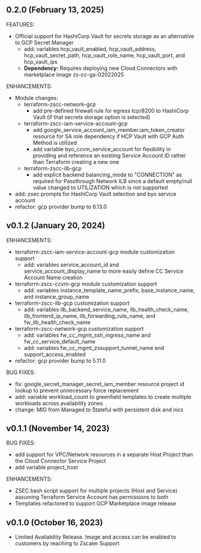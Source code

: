 ## 0.2.0 (February 13, 2025)
FEATURES:
* Official support for HashiCorp Vault for secrets storage as an alternative to GCP Secret Manager
    - add: variables hcp_vault_enabled, hcp_vault_address, hcp_vault_secret_path, hcp_vault_role_name, hcp_vault_port, and hcp_vault_ips
    - **Dependency:** Requires deploying new Cloud Connectors with marketplace image zs-cc-ga-02022025

ENHANCEMENTS:
* Module changes:
    - terraform-zscc-network-gcp
        - add pre-defined firewall rule for egress tcp/8200 to HashiCorp Vault (if that secrets storage option is selected)
    - terraform-zscc-iam-service-account-gcp
        - add google_service_account_iam_member.iam_token_creator resource for SA role dependency if HCP Vault with GCP Auth Method is utilized
        - add variable byo_ccvm_service_account for flexibility in providing and reference an existing Service Account ID rather than Terraform creating a new one
    - terraform-zscc-ilb-gcp
        - add explicit backend balancing_mode to "CONNECTION" as required for Passthrough Network ILB since a default empty/null value changed to UTILIZATION which is not supported
* add: zsec prompts for HashiCorp Vault selection and byo service account
* refactor: gcp provider bump to 6.13.0


## v0.1.2 (January 20, 2024)
ENHANCEMENTS:
* terraform-zscc-iam-service-account-gcp module customization support
    - add: variables service_account_id and service_account_display_name to more easily define CC Service Account Name creation
* terraform-zscc-ccvm-gcp module customization support
    - add: variables instance_template_name_prefix, base_instance_name, and instance_group_name
* terraform-zscc-ilb-gcp customization support
    - add: variables ilb_backend_service_name, ilb_health_check_name, ilb_frontend_ip_name, ilb_forwarding_rule_name, and fw_ilb_health_check_name
* terraform-zscc-network-gcp customization support
    - add: variables fw_cc_mgmt_ssh_ingress_name and fw_cc_service_default_name
    - add: variables fw_cc_mgmt_zssupport_tunnel_name and support_access_enabled
* refactor: gcp provider bump to 5.11.0

BUG FIXES:
* fix: google_secret_manager_secret_iam_member resource project id lookup to prevent unnecessary force replacement
* add: variable workload_count to greenfield templates to create multiple workloads across availability zones
* change: MIG from Managed to Stateful with persistent disk and nics


## v0.1.1 (November 14, 2023)
BUG FIXES:
* add support for VPC/Network resources in a separate Host Project than the Cloud Connector Service Project
* add variable project_host

ENHANCEMENTS:
* ZSEC bash script support for multiple projects (Host and Service) assuming Terraform Service Account has permissions to both
* Templates refactored to support GCP Marketplace image release


## v0.1.0 (October 16, 2023)
* Limited Availability Release. Image and access can be enabled to customers by reaching to Zscaler Support
